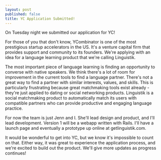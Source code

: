 ```yaml
---
layout: post
published: false
title: YC Application Submitted!
---
```


On Tuesday night we submitted our application for YC!

For those of you that don't know, YCombinator is one of the most prestigious startup accelerators in the US. It's a 
venture capital firm that provides support and community to its founders. We're applying with an idea for a language 
learning product that we're calling Linguistik.

The most important piece of language learning is finding an opportunity to converse with native speakers. We think 
there's a lot of room for improvement in the current tools to find a language partner. There's not a great way to find 
a partner with similar interests, values, and skills. This is particularly frustrating because great matchmaking tools
 exist already - they're just applied to dating or social networking products. Linguistik is a social matchmaking product 
 to automatically match its users with compatible partners who can provide productive and engaging language practice.

For now the team is just Jenn and I. She'll lead design and product, and I'll lead development. Version 1 will be a 
webapp written with Rails. I'll have a launch page and eventually a prototype up online at getlinguistik.com.

It would be wonderful to get into YC, but we know it's impossible to count on that. Either way, it was great to 
experience the application process, and we're excited to build out the product. We'll give more updates as progress 
continues!